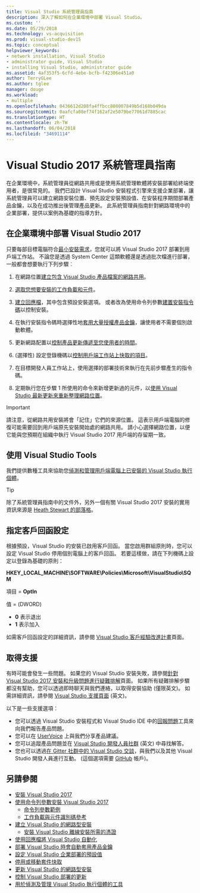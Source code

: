 ```yaml
---
title: Visual Studio 系統管理員指南
description: 深入了解如何在企業環境中部署 Visual Studio。
ms.custom: ''
ms.date: 05/29/2018
ms.technology: vs-acquisition
ms.prod: visual-studio-dev15
ms.topic: conceptual
helpviewer_keywords:
- network installation, Visual Studio
- administrator guide, Visual Studio
- installing Visual Studio, administrator guide
ms.assetid: 4af353f5-6cfd-4ebe-bcfb-f42306e451a0
author: TerryGLee
ms.author: tglee
manager: douge
ms.workload:
- multiple
ms.openlocfilehash: 0436612d208fa4ffbcc808007849b5d168b049da
ms.sourcegitcommit: 0aafcfa08ef74f162af2e5079be77061d7885cac
ms.translationtype: HT
ms.contentlocale: zh-TW
ms.lasthandoff: 06/04/2018
ms.locfileid: "34691114"
---
```

# <a name="visual-studio-2017-administrator-guide"></a>Visual Studio 2017 系統管理員指南

在企業環境中，系統管理員從網路共用或是使用系統管理軟體將安裝部署給終端使用者，是很常見的。 我們已設計 Visual Studio 安裝程式引擎來支援企業部署，讓系統管理員可以建立網路安裝位置、預先設定安裝預設值、在安裝程序期間部署產品金鑰，以及在成功推出後管理產品更新。 此系統管理員指南針對網路環境中的企業部署，提供以案例為基礎的指導方針。

## <a name="deploy-visual-studio-2017-in-an-enterprise-environment"></a>在企業環境中部署 Visual Studio 2017

只要每部目標電腦符合[最小安裝需求](https://www.visualstudio.com/en-us/productinfo/vs2017-system-requirements-vs)，您就可以將 Visual Studio 2017 部署到用戶端工作站。 不論您是透過 System Center 這類軟體還是透過批次檔進行部署，一般都會想要執行下列步驟︰

1. 在網路位置[建立包含 Visual Studio 產品檔案的網路共用](create-a-network-installation-of-visual-studio.md)。

2. [選取您想要安裝的工作負載和元件](workload-and-component-ids.md)。

3. [建立回應檔](automated-installation-with-response-file.md)，其中包含預設安裝選項。 或者改為使用命令列參數[建置安裝指令碼](use-command-line-parameters-to-install-visual-studio.md)以控制安裝。

4. 在執行安裝指令碼時選擇性地[套用大量授權產品金鑰](automatically-apply-product-keys-when-deploying-visual-studio.md)，讓使用者不需要個別啟動軟體。

5. 更新網路配置以[控制產品更新傳遞至您使用者的時間](controlling-updates-to-visual-studio-deployments.md)。

6. (選擇性) 設定登錄機碼以[控制用戶端工作站上快取的項目](set-defaults-for-enterprise-deployments.md)。

7. 在目標開發人員工作站上，使用選擇的部署技術來執行在先前步驟產生的指令碼。

8. 定期執行您在步驟 1 所使用的命令來新增更新過的元件，以[使用 Visual Studio 最新更新來重新整理網路位置](update-a-network-installation-of-visual-studio.md)。

> [!IMPORTANT]
> 請注意，從網路共用安裝將會「記住」它們的來源位置。 這表示用戶端電腦的修復可能需要回到用戶端原先安裝開始處的網路共用。 請小心選擇網路位置，以便它能與您預期在組織中執行 Visual Studio 2017 用戶端的存留期一致。

## <a name="use-visual-studio-tools"></a>使用 Visual Studio Tools

我們提供數種工具來協助您[偵測和管理用戶端電腦上已安裝的 Visual Studio 執行個體](tools-for-managing-visual-studio-instances.md)。

> [!TIP]
> 除了系統管理員指南中的文件外，另外一個有關 Visual Studio 2017 安裝的實用資訊來源是 [Heath Stewart 的部落格](https://blogs.msdn.microsoft.com/heaths/tag/vs2017/)。

## <a name="specify-customer-feedback-settings"></a>指定客戶回函設定

根據預設，Visual Studio 的安裝已啟用客戶回函。 當您啟用群組原則時，您可以設定 Visual Studio 停用個別電腦上的客戶回函。 若要這樣做，請在下列機碼上設定以登錄為基礎的原則：

**HKEY_LOCAL_MACHINE\SOFTWARE\Policies\Microsoft\VisualStudio\SQM**

項目 = **OptIn**

值 = (DWORD)
* **0** 表示退出
* **1** 表示加入

如需客戶回函設定的詳細資訊，請參閱 [Visual Studio 客戶經驗改進計畫](../ide/visual-studio-experience-improvement-program.md)頁面。

## <a name="get-support"></a>取得支援

有時可能會發生一些問題。 如果您的 Visual Studio 安裝失敗，請參閱[針對 Visual Studio 2017 安裝和升級問題進行疑難排解](troubleshooting-installation-issues.md)頁面。 如果所有疑難排解步驟都沒有幫助，您可以透過即時聊天與我們連絡，以取得安裝協助 (僅限英文)。 如需詳細資訊，請參閱 [Visual Studio 支援頁面](https://www.visualstudio.com/vs/support/#talktous) \(英文\)。

以下是一些支援選項：

* 您可以透過 Visual Studio 安裝程式和 Visual Studio IDE 中的[回報問題](../ide/how-to-report-a-problem-with-visual-studio-2017.md)工具來向我們報告產品問題。
* 您可以在 [UserVoice](https://visualstudio.uservoice.com/forums/121579) 上與我們分享產品建議。
* 您可以追蹤產品問題並在 [Visual Studio 開發人員社群](https://developercommunity.visualstudio.com/) \(英文\) 中尋找解答。
* 您也可以透過[在 Gitter 社群中的 Visual Studio 交談](https://gitter.im/Microsoft/VisualStudio)，與我們以及其他 Visual Studio 開發人員進行互動。 (這個選項需要 [GitHub](https://github.com/) 帳戶)。

## <a name="see-also"></a>另請參閱

* [安裝 Visual Studio 2017](install-visual-studio.md)
* [使用命令列參數安裝 Visual Studio 2017](use-command-line-parameters-to-install-visual-studio.md)
  * [命令列參數範例](command-line-parameter-examples.md)
  * [工作負載與元件識別碼參考](workload-and-component-ids.md)
* [建立 Visual Studio 的網路型安裝](create-a-network-installation-of-visual-studio.md)
  * [安裝 Visual Studio 離線安裝所需的憑證](install-certificates-for-visual-studio-offline.md)
* [使用回應檔將 Visual Studio 自動化](automated-installation-with-response-file.md)
* [部署 Visual Studio 時會自動套用產品金鑰](automatically-apply-product-keys-when-deploying-visual-studio.md)
* [設定 Visual Studio 企業部署的預設值](set-defaults-for-enterprise-deployments.md)
* [停用或移動套件快取](disable-or-move-the-package-cache.md)
* [更新 Visual Studio 的網路型安裝](update-a-network-installation-of-visual-studio.md)
* [控制 Visual Studio 部署的更新](controlling-updates-to-visual-studio-deployments.md)
* [用於偵測及管理 Visual Studio 執行個體的工具](tools-for-managing-visual-studio-instances.md)
